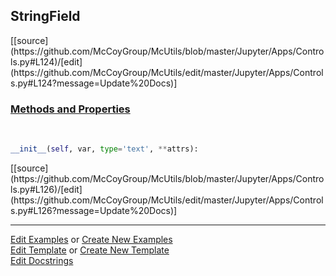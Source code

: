 ## <a id="McUtils.Jupyter.Apps.Controls.StringField">StringField</a> 
<div class="docs-source-link" markdown="1">
[[source](https://github.com/McCoyGroup/McUtils/blob/master/Jupyter/Apps/Controls.py#L124)/[edit](https://github.com/McCoyGroup/McUtils/edit/master/Jupyter/Apps/Controls.py#L124?message=Update%20Docs)]
</div>



<div class="collapsible-section">
 <div class="collapsible-section collapsible-section-header" markdown="1">
 
### <a class="collapse-link" data-toggle="collapse" href="#methods">Methods and Properties</a> <a class="float-right" data-toggle="collapse" href="#methods"><i class="fa fa-chevron-down"></i></a>

 </div>
 <div class="collapsible-section collapsible-section-body collapse" id="methods" markdown="1">

<a id="McUtils.Jupyter.Apps.Controls.StringField.__init__" class="docs-object-method">&nbsp;</a> 
```python
__init__(self, var, type='text', **attrs): 
```
<div class="docs-source-link" markdown="1">
[[source](https://github.com/McCoyGroup/McUtils/blob/master/Jupyter/Apps/Controls.py#L126)/[edit](https://github.com/McCoyGroup/McUtils/edit/master/Jupyter/Apps/Controls.py#L126?message=Update%20Docs)]
</div>

 </div>
</div>




___

[Edit Examples](https://github.com/McCoyGroup/McUtils/edit/gh-pages/ci/examples/McUtils/Jupyter/Apps/Controls/StringField.md) or 
[Create New Examples](https://github.com/McCoyGroup/McUtils/new/gh-pages/?filename=ci/examples/McUtils/Jupyter/Apps/Controls/StringField.md) <br/>
[Edit Template](https://github.com/McCoyGroup/McUtils/edit/gh-pages/ci/docs/McUtils/Jupyter/Apps/Controls/StringField.md) or 
[Create New Template](https://github.com/McCoyGroup/McUtils/new/gh-pages/?filename=ci/docs/templates/McUtils/Jupyter/Apps/Controls/StringField.md) <br/>
[Edit Docstrings](https://github.com/McCoyGroup/McUtils/edit/master/Jupyter/Apps/Controls.py#L124?message=Update%20Docs)